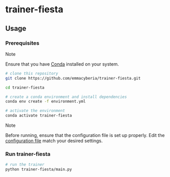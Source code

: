 # trainer-fiesta

## Usage
### Prerequisites

>[!NOTE]
>Ensure that you have [Conda](https://www.anaconda.com/download/) installed on your system.

```bash
# clone this repository
git clone https://github.com/emmacyberia/trainer-fiesta.git

cd trainer-fiesta

# create a conda environment and install dependencies
conda env create -f environment.yml

# activate the environment
conda activate trainer-fiesta
```

>[!NOTE]
>Before running, ensure that the configuration file is set up properly.
>Edit the [configuration file]() match your desired settings.

### Run trainer-fiesta

```bash
# run the trainer
python trainer-fiesta/main.py
```
